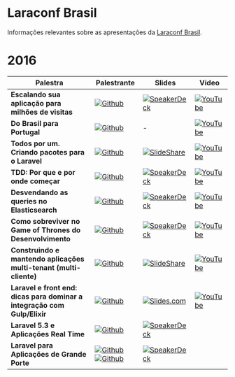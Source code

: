 # Laraconf Brasil
Informações relevantes sobre as apresentações da [Laraconf Brasil](http://laraconfbrasil.com.br/).

# 2016

| Palestra | Palestrante | Slides | Vídeo |
|----------|-------------|--------|-------|
| **Escalando sua aplicação para milhões de visitas** | [![Github](https://img.shields.io/badge/Github-@zizaco-blue.svg)](https://github.com/zizaco) | [![SpeakerDeck](https://img.shields.io/badge/slides-SpeakerDeck-brightgreen.svg)](https://speakerdeck.com/zizaco/escalando-sua-aplicacao-para-milhoes-de-visitas) | [![YouTube](https://img.shields.io/badge/V%C3%ADdeo-Youtube-red.svg)](https://www.youtube.com/watch?v=jPbghDn0HLE) |
| **Do Brasil para Portugal** | [![Github](https://img.shields.io/badge/Github-@WendellAdriel-blue.svg)](https://github.com/WendellAdriel) | - | [![YouTube](https://img.shields.io/badge/V%C3%ADdeo-Youtube-red.svg)](https://www.youtube.com/watch?v=vYO8adjZ7N0) |
| **Todos por um. Criando pacotes para o Laravel** | [![Github](https://img.shields.io/badge/Github-@isaquesb-blue.svg)](https://github.com/isaquesb) | [![SlideShare](https://img.shields.io/badge/slides-SlideShare-brightgreen.svg)](http://www.slideshare.net/IsaquedeSouzaBarbosa/todos-por-1) | [![YouTube](https://img.shields.io/badge/V%C3%ADdeo-Youtube-red.svg)](https://www.youtube.com/watch?v=wdD-8xhvin0) |
| **TDD: Por que e por onde começar** | [![Github](https://img.shields.io/badge/Github-@mateusjatenee-blue.svg)](https://github.com/mateusjatenee) | [![SpeakerDeck](https://img.shields.io/badge/slides-SpeakerDeck-brightgreen.svg)](https://speakerdeck.com/mateusjatenee/tdd-por-que-e-por-onde-comecar) | [![YouTube](https://img.shields.io/badge/V%C3%ADdeo-Youtube-red.svg)](https://www.youtube.com/watch?v=kn65lNyk2BE) |
| **Desvendando as queries no Elasticsearch** | [![Github](https://img.shields.io/badge/Github-@guilhermeguitte-blue.svg)](https://github.com/guilhermeguitte) | [![SpeakerDeck](https://img.shields.io/badge/slides-SpeakerDeck-brightgreen.svg)](https://speakerdeck.com/guilhermeguitte/desvendando-as-queries-no-elasticsearch-v2) | [![YouTube](https://img.shields.io/badge/V%C3%ADdeo-Youtube-red.svg)](https://www.youtube.com/watch?v=JFFJUq_91uk) |
| **Como sobreviver no Game of Thrones do Desenvolvimento** | [![Github](https://img.shields.io/badge/Github-@rscafi-blue.svg)](https://github.com/rscafi) | [![SpeakerDeck](https://img.shields.io/badge/slides-SpeakerDeck-brightgreen.svg)](https://speakerdeck.com/rscafi/como-sobreviver-no-game-of-thrones-do-desenvolvimento) | [![YouTube](https://img.shields.io/badge/V%C3%ADdeo-Youtube-red.svg)](https://www.youtube.com/watch?v=2h_yeg8zkIg) |
| **Construindo e mantendo aplicações multi-tenant (multi-cliente)** | [![Github](https://img.shields.io/badge/Github-@DfKimera-blue.svg)](https://github.com/DfKimera) | [![SlideShare](https://img.shields.io/badge/slides-SlideShare-brightgreen.svg)](http://pt.slideshare.net/aryeltupinamba/laraconf-2016-construindo-e-mantendo-aplicaes-multitenant-multicliente) | [![YouTube](https://img.shields.io/badge/V%C3%ADdeo-Youtube-red.svg)](https://www.youtube.com/watch?v=8KQB5_-xhOs) |
| **Laravel e front end: dicas para dominar a integração com Gulp/Elixir** | [![Github](https://img.shields.io/badge/Github-@vedovelli-blue.svg)](https://github.com/vedovelli) | [![Slides.com](https://img.shields.io/badge/slides-Slides.com-brightgreen.svg)](http://slides.com/vedovelli/laraconf-brasil-2016) | [![YouTube](https://img.shields.io/badge/V%C3%ADdeo-Youtube-red.svg)](https://www.youtube.com/watch?v=IfPoN5BuKCs) |
| **Laravel 5.3 e Aplicações Real Time** | [![Github](https://img.shields.io/badge/Github-@hernandev-blue.svg)](https://github.com/hernandev) | [![SpeakerDeck](https://img.shields.io/badge/slides-SpeakerDeck-brightgreen.svg)](https://speakerdeck.com/hernandev/laravel-5-dot-3-e-aplicacoes-real-time) |
| **Laravel para Aplicações de Grande Porte** | [![Github](https://img.shields.io/badge/Github-@hernandev-blue.svg)](https://github.com/hernandev) [![Github](https://img.shields.io/badge/Github-@vinicius73-blue.svg)](https://github.com/vinicius73) | [![SpeakerDeck](https://img.shields.io/badge/slides-SpeakerDeck-brightgreen.svg)](https://speakerdeck.com/vinicius73/laravel-para-aplicacoes-de-grande-porte) |

